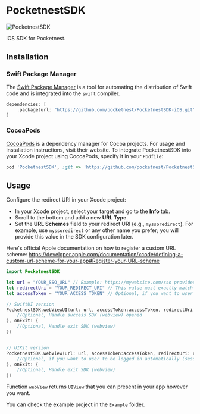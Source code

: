# PocketnestSDK

![PocketnestSDK](https://img.shields.io/badge/PocketnestSDK-1.0.1-success)

iOS SDK for Pocketnest.

## Installation

### Swift Package Manager

The [Swift Package Manager](https://swift.org/package-manager/) is a tool for automating the distribution of Swift code and is integrated into the `swift` compiler.

```swift
dependencies: [
    .package(url: "https://github.com/pocketnest/PocketnestSDK-iOS.git", .upToNextMajor(from: "1.0.0"))
]
```

### CocoaPods

[CocoaPods](https://cocoapods.org) is a dependency manager for Cocoa projects. For usage and installation instructions, visit their website. To integrate PocketnestSDK into your Xcode project using CocoaPods, specify it in your `Podfile`:

```ruby
pod 'PocketnestSDK', :git => 'https://github.com/pocketnest/PocketnestSDK-iOS.git', :tag => '1.0.1'
```

## Usage

Configure the redirect URI in your Xcode project:

- In your Xcode project, select your target and go to the **Info** tab.
- Scroll to the bottom and add a new **URL Type**.
- Set the **URL Schemes** field to your redirect URI (e.g., `myssoredirect`).
For example, use `myssoredirect` or any other name you prefer; you will provide this value in the SDK configuration later.

Here's official Apple documentation on how to register a custom URL scheme:
https://developer.apple.com/documentation/xcode/defining-a-custom-url-scheme-for-your-app#Register-your-URL-scheme


```swift
import PocketnestSDK

let url = "YOUR_SSO_URL" // Example: https://mywebsite.com/sso provided by Pocketnest prod or preprod
let redirectUri = "YOUR_REDIRECT_URI" // This value must exactly match the scheme registered in your Xcode project's URL Types (including case sensitivity) to avoid integration issues
let accessToken = "YOUR_ACCESS_TOKEN" // Optional, if you want to user to be logged in automatically (session)

// SwiftUI version
PocketnestSDK.webViewUI(url: url, accessToken:accessToken, redirectUri: redirectUri, onSuccess: { 
    //Optional, Handle success SDK (webview) opened
}, onExit: {
    //Optional, Handle exit SDK (webview)
})


// UIKit version
PocketnestSDK.webView(url: url, accessToken:accessToken, redirectUri: redirectUri, onSuccess: { 
    //Optional, if you want to user to be logged in automatically (session)
}, onExit: {
    //Optional, Handle exit SDK (webview)
})

```
Function `webView` returns `UIView` that you can present in your app however you want.

You can check the example project in the `Example` folder.
 

